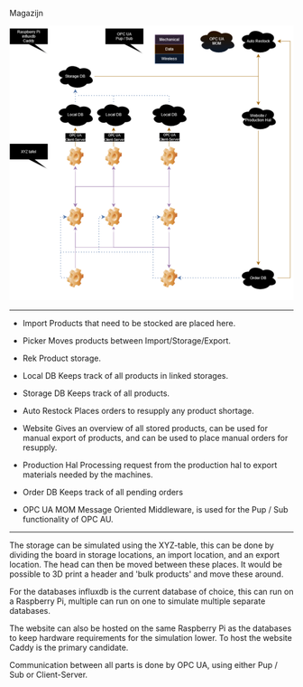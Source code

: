 



Magazijn


![Flowchart](Pictures/Flowchart.png)


---


* Import
Products that need to be stocked are placed here.

* Picker
Moves products between Import/Storage/Export.

* Rek
Product storage.

* Local DB
Keeps track of all products in linked storages.

* Storage DB
Keeps track of all products.

* Auto Restock
Places orders to resupply any product shortage.

* Website
Gives an overview of all stored products, can be used for manual export of products, and can be used to place manual orders for resupply.

* Production Hal
Processing request from the production hal to export materials needed by the machines.

* Order DB
Keeps track of all pending orders

* OPC UA MOM
Message Oriented Middleware, is used for the Pup / Sub functionality of OPC AU. 





---


The storage can be simulated using the XYZ-table, this can be done by dividing the board in storage locations, an import location, and an export location. The head can then be moved between these places. It would be possible to 3D print a header and 'bulk products' and move these around.


For the databases influxdb is the current database of choice, this can run on a Raspberry Pi, multiple can run on one to simulate multiple separate databases.


The website can also be hosted on the same Raspberry Pi as the databases to keep hardware requirements for the simulation lower. To host the website Caddy is the primary candidate.


Communication between all parts is done by OPC UA, using either Pup / Sub or Client-Server.



